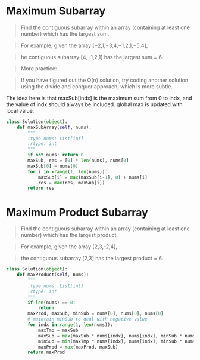 # Maximum Subarray

> Find the contiguous subarray within an array (containing at least one number) which has the largest sum.

> For example, given the array [−2,1,−3,4,−1,2,1,−5,4],

> he contiguous subarray [4,−1,2,1] has the largest sum = 6.

> More practice:

> If you have figured out the O(n) solution, try coding another solution using the divide and conquer approach, which is more subtle.

The idea here is that maxSub[indx] is the maximum sum from 0 to indx, and the value of indx should always be included. global max is updated with local value.

```Python
class Solution(object):
    def maxSubArray(self, nums):
        """
        :type nums: List[int]
        :rtype: int
        """
        if not nums: return 0
        maxSub, res = [0] * len(nums), nums[0]
        maxSub[0] = nums[0]
        for i in xrange(1, len(nums)):
            maxSub[i] = max(maxSub[i-1], 0) + nums[i]
            res = max(res, maxSub[i])
        return res
```

# Maximum Product Subarray

> Find the contiguous subarray within an array (containing at least one number) which has the largest product.

> For example, given the array [2,3,-2,4],

> the contiguous subarray [2,3] has the largest product = 6.

```Python
class Solution(object):
    def maxProduct(self, nums):
        """
        :type nums: List[int]
        :rtype: int
        """
        if len(nums) == 0:
            return
        maxProd, maxSub, minSub = nums[0], nums[0], nums[0]
        # maintain minSub to deal with negative value
        for indx in range(1, len(nums)):
            maxTmp = maxSub
            maxSub = max(maxSub * nums[indx], nums[indx], minSub * nums[indx])
            minSub = min(maxTmp * nums[indx], nums[indx], minSub * nums[indx])
            maxProd = max(maxProd, maxSub)
        return maxProd
```
